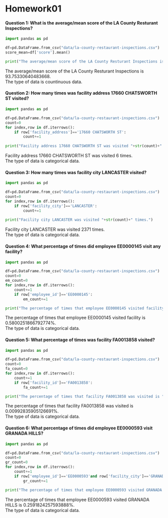 
# Homework01

#### Question 1: What is the average/mean score of the LA County Resturant Inspections?


```python
import pandas as pd

df=pd.DataFrame.from_csv("data/la-county-restaurant-inspections.csv")
score_mean=df['score'].mean()

print("The average/mean score of the LA County Resturant Inspections is "+str(score_mean)+".")
```

The average/mean score of the LA County Resturant Inspections is 93.75330640483668.<br/>
The type of data is countinuous data.

#### Question 2: How many times was facility address 17660 CHATSWORTH ST visited?


```python
import pandas as pd

df=pd.DataFrame.from_csv("data/la-county-restaurant-inspections.csv")
count=0
for index,row in df.iterrows():
    if row['facility_address']=='17660 CHATSWORTH ST':
        count+=1
        
print("Facility address 17660 CHATSWORTH ST was visited "+str(count)+" times.")
```

Facility address 17660 CHATSWORTH ST was visited 6 times.<br/>
The type of data is categorical data.

#### Question 3: How many times was facility city LANCASTER visited?


```python
import pandas as pd

df=pd.DataFrame.from_csv("data/la-county-restaurant-inspections.csv")
count=0
for index,row in df.iterrows():
    if row['facility_city']=='LANCASTER':
        count+=1
        
print("Facility city LANCASTER was visited "+str(count)+" times.")
```

Facility city LANCASTER was visited 2371 times.<br/>
The type of data is categorical data.

#### Question 4: What percentage of times did employee EE0000145 visit any facility?


```python
import pandas as pd

df=pd.DataFrame.from_csv("data/la-county-restaurant-inspections.csv")
count=0
em_count=0
for index,row in df.iterrows():
    count+=1
    if row['employee_id']=='EE0000145':
        em_count+=1

print("The percentage of times that employee EE0000145 visited facility is "+str((em_count/count)*100)+"%.")
```

The percentage of times that employee EE0000145 visited facility is 0.5800251866792774%.<br/>
The type of data is categorical data.

#### Question 5: What percentage of times was facility FA0013858 visited?


```python
import pandas as pd

df=pd.DataFrame.from_csv("data/la-county-restaurant-inspections.csv")
count=0
fa_count=0
for index,row in df.iterrows():
    count+=1
    if row['facility_id']=='FA0013858':
        fa_count+=1

print("The percentage of times that facility FA0013858 was visited is "+str((fa_count/count)*100)+"%.")
```

The percentage of times that facility FA0013858 was visited is 0.00992835905126691%.<br/>
The type of data is categorical data.

#### Question 6: What percentage of times did employee EE0000593 visit GRANADA HILLS?


```python
import pandas as pd

df=pd.DataFrame.from_csv("data/la-county-restaurant-inspections.csv")
count=0
gr_count=0
for index,row in df.iterrows():
    count+=1
    if row['employee_id']=='EE0000593'and row['facility_city']=='GRANADA HILLS':
        gr_count+=1

print("The percentage of times that employee EE0000593 visited GRANADA HILLS is "+str((gr_count/count)*100)+"%.")
```

The percentage of times that employee EE0000593 visited GRANADA HILLS is 0.2591824257593888%.<br/>
The type of data is categorical data.
